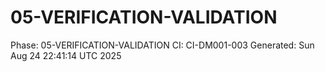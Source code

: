 # 05-VERIFICATION-VALIDATION
Phase: 05-VERIFICATION-VALIDATION
CI: CI-DM001-003
Generated: Sun Aug 24 22:41:14 UTC 2025
